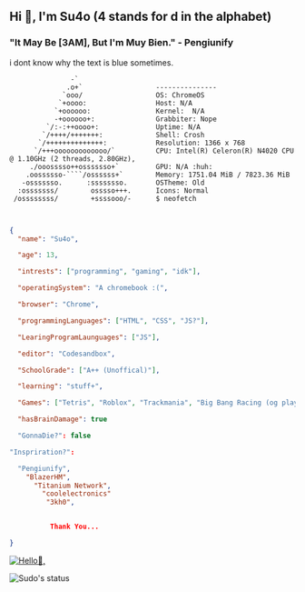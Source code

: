 ## Hi 👋, I'm Su4o (4 stands for d in the alphabet) ##

### "It May Be [3AM], But I'm Muy Bien." - Pengiunify ##

i dont know why the text is blue sometimes.

                   -`                   
                  .o+`                  --------------- 
                 `ooo/                  OS: ChromeOS
                `+oooo:                 Host: N/A
               `+oooooo:                Kernel:  N/A
               -+oooooo+:               Grabbiter: Nope
             `/:-:++oooo+:              Uptime: N/A
            `/++++/+++++++:             Shell: Crosh
           `/++++++++++++++:            Resolution: 1366 x 768
          `/+++ooooooooooooo/`          CPU: Intel(R) Celeron(R) N4020 CPU @ 1.10GHz (2 threads, 2.80GHz),
         ./ooosssso++osssssso+`         GPU: N/A :huh:
        .oossssso-````/ossssss+`        Memory: 1751.04 MiB / 7823.36 MiB
       -osssssso.      :ssssssso.       OSTheme: Old
      :osssssss/        osssso+++.      Icons: Normal
     /ossssssss/        +ssssooo/-      $ neofetch




```json


{
  "name": "Su4o",

  "age": 13,

  "intrests": ["programming", "gaming", "idk"],

  "operatingSystem": "A chromebook :(",

  "browser": "Chrome",

  "programmingLanguages": ["HTML", "CSS", "JS?"],

  "LearingProgramLaunguages": ["JS"],

  "editor": "Codesandbox",

  "SchoolGrade": ["A++ (Unoffical)"],

  "learning": "stuff+",

  "Games": ["Tetris", "Roblox", "Trackmania", "Big Bang Racing (og player)", "Pixel Gun 3D (og player)"],

  "hasBrainDamage": true

  "GonnaDie?": false

"Inspriration?":

  "Pengiunify",
    "BlazerHM",
      "Titanium Network",
        "coolelectronics"
         "3kh0",


          Thank You...

}
```

[![Hello👋,](https://hits.sh/github.com/Su4o/hits.svg)](https://hits.sh/github.com/Su4o/hits/flat-square)

![Sudo's status](https://github-readme-stats.vercel.app/api?username=Su4o&show_icons=true&theme=vue-dark)

                          

 
                                                                

